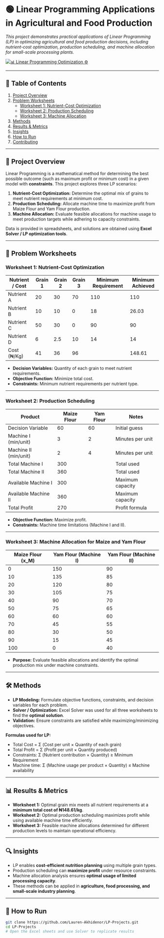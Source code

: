 # 🟢 Linear Programming Applications in Agricultural and Food Production

*This project demonstrates practical applications of Linear Programming (LP) in optimizing agricultural and food production decisions, including nutrient-cost optimization, production scheduling, and machine allocation for small-scale processing plants.*

[![📊 Linear Programming Optimization ⚙️](https://img.shields.io/badge/GitHub-📊_Linear_Programming_⚙️-green?logo=github&labelColor=darkgreen)](https://github.com/Lauren-Akhidenor)

---

## 📑 Table of Contents
1. [Project Overview](#-project-overview)
2. [Problem Worksheets](#-problem-worksheets)
   - [Worksheet 1: Nutrient-Cost Optimization](#worksheet-1-nutrient-cost-optimization)
   - [Worksheet 2: Production Scheduling](#worksheet-2-production-scheduling)
   - [Worksheet 3: Machine Allocation](#worksheet-3-machine-allocation)
3. [Methods](#-methods)
4. [Results & Metrics](#-results--metrics)
5. [Insights](#-insights)
6. [How to Run](#-how-to-run)
7. [Contributing](#-contributing)

---

## 📘 Project Overview
Linear Programming is a mathematical method for determining the best possible outcome (such as maximum profit or minimum cost) in a given model with **constraints**. This project explores three LP scenarios:

1. **Nutrient-Cost Optimization:** Determine the optimal mix of grains to meet nutrient requirements at minimum cost.  
2. **Production Scheduling:** Allocate machine time to maximize profit from Maize Flour and Yam Flour production.  
3. **Machine Allocation:** Evaluate feasible allocations for machine usage to meet production targets while adhering to capacity constraints.

Data is provided in spreadsheets, and solutions are obtained using **Excel Solver / LP optimization tools**.

---

## 📝 Problem Worksheets

### Worksheet 1: Nutrient-Cost Optimization
| Nutrient / Cost | Grain 1 | Grain 2 | Grain 3 | Minimum Requirement | Minimum Achieved |
|-----------------|--------|--------|--------|------------------|----------------|
| Nutrient A      | 20     | 30     | 70     | 110              | 110            |
| Nutrient B      | 10     | 10     | 0      | 18               | 26.03          |
| Nutrient C      | 50     | 30     | 0      | 90               | 90             |
| Nutrient D      | 6      | 2.5    | 10     | 14               | 14             |
| Cost (₦/Kg)    | 41     | 36     | 96     |                  | 148.61         |

- **Decision Variables:** Quantity of each grain to meet nutrient requirements.  
- **Objective Function:** Minimize total cost.  
- **Constraints:** Minimum nutrient requirements per nutrient type.  

---

### Worksheet 2: Production Scheduling
| Product      | Maize Flour | Yam Flour | Notes           |
|-------------|------------|-----------|----------------|
| Decision Variable | 60         | 60        | Initial guess |
| Machine I (min/unit) | 3          | 2         | Minutes per unit |
| Machine II (min/unit) | 2          | 4         | Minutes per unit |
| Total Machine I       | 300        |           | Total used |
| Total Machine II      | 360        |           | Total used |
| Available Machine I   | 300        |           | Maximum capacity |
| Available Machine II  | 360        |           | Maximum capacity |
| Total Profit          | 270        |           | Profit formula |

- **Objective Function:** Maximize profit.  
- **Constraints:** Machine time limitations (Machine I and II).  

---

### Worksheet 3: Machine Allocation for Maize and Yam Flour
| Maize Flour (x_M) | Yam Flour (Machine I) | Yam Flour (Machine II) |
|------------------|---------------------|----------------------|
| 0                | 150                 | 90                   |
| 10               | 135                 | 85                   |
| 20               | 120                 | 80                   |
| 30               | 105                 | 75                   |
| 40               | 90                  | 70                   |
| 50               | 75                  | 65                   |
| 60               | 60                  | 60                   |
| 70               | 45                  | 55                   |
| 80               | 30                  | 50                   |
| 90               | 15                  | 45                   |
| 100              | 0                   | 40                   |

- **Purpose:** Evaluate feasible allocations and identify the optimal production mix under machine constraints.  

---

## 🛠️ Methods
- **LP Modeling:** Formulate objective functions, constraints, and decision variables for each problem.  
- **Solver / Optimization:** Excel Solver was used for all three worksheets to find the **optimal solution**.  
- **Validation:** Ensure constraints are satisfied while maximizing/minimizing objectives.

**Formulas used for LP:**
- Total Cost = Σ (Cost per unit × Quantity of each grain)  
- Total Profit = Σ (Profit per unit × Quantity produced)  
- Constraints: Σ (Nutrient contribution × Quantity) ≥ Minimum Requirement  
- Machine time: Σ (Machine usage per product × Quantity) ≤ Machine availability  

---

## 📊 Results & Metrics

- **Worksheet 1:** Optimal grain mix meets all nutrient requirements at a **minimum total cost of ₦148.61/kg**.  
- **Worksheet 2:** Optimal production scheduling maximizes profit while using available machine time efficiently.  
- **Worksheet 3:** Feasible machine allocations determined for different production levels to maintain operational efficiency.  

---

## 🔍 Insights
- LP enables **cost-efficient nutrition planning** using multiple grain types.  
- Production scheduling can **maximize profit** under resource constraints.  
- Machine allocation analysis ensures **optimal usage of limited processing capacity**.  
- These methods can be applied in **agriculture, food processing, and small-scale industry planning**.

---

## 🚀 How to Run
```bash
git clone https://github.com/Lauren-Akhidenor/LP-Projects.git
cd LP-Projects
# Open the Excel sheets and use Solver to replicate results

